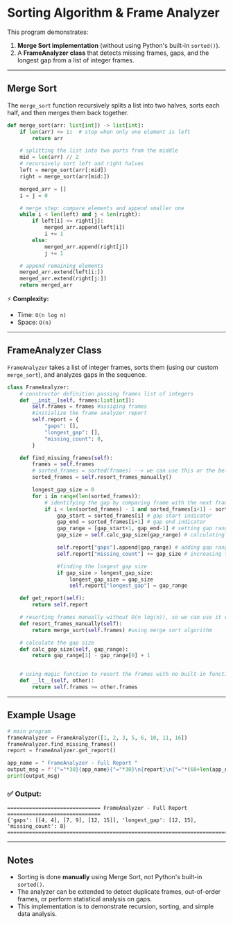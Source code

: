 # Sorting Algorithm & Frame Analyzer

This program demonstrates:
1. **Merge Sort implementation** (without using Python's built-in `sorted()`).
2. A **FrameAnalyzer class** that detects missing frames, gaps, and the longest gap from a list of integer frames.

---

## Merge Sort

The `merge_sort` function recursively splits a list into two halves, sorts each half, and then merges them back together.

```python
def merge_sort(arr: list[int]) -> list[int]:
    if len(arr) <= 1:  # stop when only one element is left
        return arr

    # splitting the list into two parts from the middle
    mid = len(arr) // 2
    # recursively sort left and right halves
    left = merge_sort(arr[:mid])
    right = merge_sort(arr[mid:])

    merged_arr = []
    i = j = 0

    # merge step: compare elements and append smaller one
    while i < len(left) and j < len(right):
        if left[i] <= right[j]:
            merged_arr.append(left[i])
            i += 1
        else:
            merged_arr.append(right[j])
            j += 1

    # append remaining elements
    merged_arr.extend(left[i:])
    merged_arr.extend(right[j:])
    return merged_arr
```

⚡ **Complexity:**  
- Time: `O(n log n)`  
- Space: `O(n)`  

---

## FrameAnalyzer Class

`FrameAnalyzer` takes a list of integer frames, sorts them (using our custom `merge_sort`), and analyzes gaps in the sequence.

```python
class FrameAnalyzer:
    # constructor definition passing frames list of integers
    def __init__(self, frames:list[int]):
        self.frames = frames #assiging frames
        #initialize the frame analyzer report
        self.report = {
            "gaps": [],
            "longest_gap": [],
            "missing_count": 0,
        }

    def find_missing_frames(self):
        frames = self.frames
        # sorted_frames = sorted(frames) --> we can use this or the below statement for sorting
        sorted_frames = self.resort_frames_manually()

        longest_gap_size = 0
        for i in range(len(sorted_frames)):
            # identifying the gap by comparing frame with the next frame
            if i < len(sorted_frames) - 1 and sorted_frames[i+1] - sorted_frames[i] > 1:
                gap_start = sorted_frames[i] # gap start indicator
                gap_end = sorted_frames[i+1] # gap end indicator
                gap_range = [gap_start+1, gap_end-1] # setting gap range
                gap_size = self.calc_gap_size(gap_range) # calculating the gap size

                self.report["gaps"].append(gap_range) # adding gap range to the report
                self.report["missing_count"] += gap_size # increasing the missing counts

                #finding the longest gap size
                if gap_size > longest_gap_size:
                    longest_gap_size = gap_size
                    self.report["longest_gap"] = gap_range

    def get_report(self):
        return self.report

    # resorting frames manually without O(n log(n)), so we can use it effectively
    def resort_frames_manually(self):
        return merge_sort(self.frames) #using merge sort algorithm

    # calculate the gap size
    def calc_gap_size(self, gap_range):
        return gap_range[1] - gap_range[0] + 1


    # using magic function to resort the frames with no built-in function; much cleaner
    def __lt__(self, other):
        return self.frames >= other.frames
```

---

## Example Usage

```python
# main program
frameAnalyzer = FrameAnalyzer([1, 2, 3, 5, 6, 10, 11, 16])
frameAnalyzer.find_missing_frames()
report = frameAnalyzer.get_report()

app_name = " FrameAnalyzer - Full Report "
output_msg = f'{"="*30}{app_name}{"="*30}\n{report}\n{"="*(60+len(app_name))}'
print(output_msg)
```

### ✅ Output:
```
============================== FrameAnalyzer - Full Report ==============================
{'gaps': [[4, 4], [7, 9], [12, 15]], 'longest_gap': [12, 15], 'missing_count': 8}
=========================================================================================
```

---

## Notes
- Sorting is done **manually** using Merge Sort, not Python's built-in `sorted()`.
- The analyzer can be extended to detect duplicate frames, out-of-order frames, or perform statistical analysis on gaps.
- This implementation is to demonstrate recursion, sorting, and simple data analysis.
